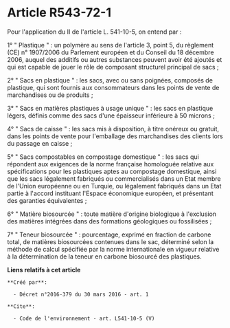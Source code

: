 # Article R543-72-1

Pour l'application du II de l'article L. 541-10-5, on entend par : 

1° " Plastique " : un polymère au sens de l'article 3, point 5, du règlement (CE) n° 1907/2006 du Parlement européen et du
Conseil du 18 décembre 2006, auquel des additifs ou autres substances peuvent avoir été ajoutés et qui est capable de jouer
le rôle de composant structurel principal de sacs ; 

2° " Sacs en plastique " : les sacs, avec ou sans poignées, composés de plastique, qui sont fournis aux consommateurs dans
les points de vente de marchandises ou de produits ; 

3° " Sacs en matières plastiques à usage unique " : les sacs en plastique légers, définis comme des sacs d'une épaisseur
inférieure à 50 microns ; 

4° " Sacs de caisse " : les sacs mis à disposition, à titre onéreux ou gratuit, dans les points de vente pour l'emballage des
marchandises des clients lors du passage en caisse ; 

5° " Sacs compostables en compostage domestique " : les sacs qui répondent aux exigences de la norme française homologuée
relative aux spécifications pour les plastiques aptes au compostage domestique, ainsi que les sacs légalement fabriqués ou
commercialisés dans un Etat membre de l'Union européenne ou en Turquie, ou légalement fabriqués dans un Etat partie à
l'accord instituant l'Espace économique européen, et présentant des garanties équivalentes ; 

6° " Matière biosourcée " : toute matière d'origine biologique à l'exclusion des matières intégrées dans des formations
géologiques ou fossilisées ; 

7° " Teneur biosourcée " : pourcentage, exprimé en fraction de carbone total, de matières biosourcées contenues dans le sac,
déterminé selon la méthode de calcul spécifiée par la norme internationale en vigueur relative à la détermination de la
teneur en carbone biosourcé des plastiques.

**Liens relatifs à cet article**

	**Créé par**:

	  - Décret n°2016-379 du 30 mars 2016 - art. 1

	**Cite**:

	  - Code de l'environnement - art. L541-10-5 (V)
